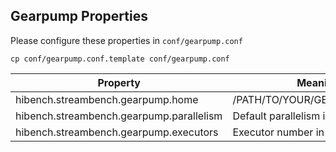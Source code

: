 ## Gearpump Properties ##

Please configure these properties in `conf/gearpump.conf`

    cp conf/gearpump.conf.template conf/gearpump.conf

Property      | Meaning
--------------|--------------------------
hibench.streambench.gearpump.home     |           /PATH/TO/YOUR/GEARPUMP/HOME
hibench.streambench.gearpump.parallelism    |     Default parallelism in gearpump
hibench.streambench.gearpump.executors      |     Executor number in gearpump
